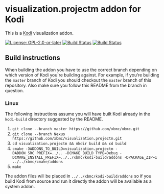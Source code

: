 # visualization.projectm addon for Kodi

This is a [Kodi](https://kodi.tv) visualization addon.

[![License: GPL-2.0-or-later](https://img.shields.io/badge/License-GPL%20v2+-blue.svg)](LICENSE.md)
[![Build Status](https://dev.azure.com/teamkodi/binary-addons/_apis/build/status/xbmc.visualization.projectm?branchName=Nexus)](https://dev.azure.com/teamkodi/binary-addons/_build/latest?definitionId=35&branchName=Nexus)
[![Build Status](https://jenkins.kodi.tv/view/Addons/job/xbmc/job/visualization.projectm/job/Nexus/badge/icon)](https://jenkins.kodi.tv/blue/organizations/jenkins/xbmc%2Fvisualization.projectm/branches/)
<!--- [![Build Status](https://ci.appveyor.com/api/projects/status/github/xbmc/visualization.projectm?svg=true)](https://ci.appveyor.com/project/xbmc/visualization-projectm) -->

## Build instructions

When building the addon you have to use the correct branch depending on which version of Kodi you're building against. 
For example, if you're building the `master` branch of Kodi you should checkout the `master` branch of this repository. 
Also make sure you follow this README from the branch in question.

### Linux

The following instructions assume you will have built Kodi already in the `kodi-build` directory 
suggested by the README.

1. `git clone --branch master https://github.com/xbmc/xbmc.git`
2. `git clone --branch Nexus https://github.com/xbmc/visualization.projectm.git`
3. `cd visualization.projectm && mkdir build && cd build`
4. `cmake -DADDONS_TO_BUILD=visualization.projectm -DADDON_SRC_PREFIX=../.. -DCMAKE_BUILD_TYPE=Debug -DCMAKE_INSTALL_PREFIX=../../xbmc/kodi-build/addons -DPACKAGE_ZIP=1 ../../xbmc/cmake/addons`
5. `make`

The addon files will be placed in `../../xbmc/kodi-build/addons` so if you build Kodi from source and run it directly 
the addon will be available as a system addon.
